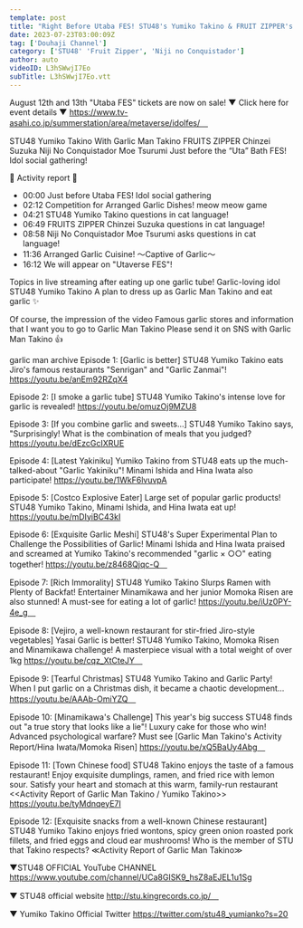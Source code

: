 ```yaml
---
template: post
title: "Right Before Utaba FES! STU48's Yumiko Takino & FRUIT ZIPPER's Suzuka Chinzei & Nijicon's Moe Tsurumi Will Challenge the Topic 'Meow Meow Game' with Arranged Garlic Dishes! Everyone is Overwhelmed by Takino's Overwhelming Love of Garlic! ?"
date: 2023-07-23T03:00:09Z
tag: ['Douhaji Channel']
category: ['STU48' 'Fruit Zipper', 'Niji no Conquistador']
author: auto 
videoID: L3hSWwjI7Eo
subTitle: L3hSWwjI7Eo.vtt
---
```

August 12th and 13th "Utaba FES" tickets are now on sale!
▼ Click here for event details ▼
https://www.tv-asahi.co.jp/summerstation/area/metaverse/idolfes/　

STU48 Yumiko Takino With Garlic Man Takino
FRUITS ZIPPER Chinzei Suzuka
Niji No Conquistador Moe Tsurumi
Just before the “Uta” Bath FES! Idol social gathering!

🧄 Activity report 🧄

- 00:00 Just before Utaba FES! Idol social gathering
- 02:12 Competition for Arranged Garlic Dishes! meow meow game
- 04:21 STU48 Yumiko Takino questions in cat language!
- 06:49 FRUITS ZIPPER Chinzei Suzuka questions in cat language!
- 08:58 Niji No Conquistador Moe Tsurumi asks questions in cat language!
- 11:36 Arranged Garlic Cuisine! ～Captive of Garlic～
- 16:12 We will appear on "Utaverse FES"!

Topics in live streaming after eating up one garlic tube!
Garlic-loving idol STU48 Yumiko Takino
A plan to dress up as Garlic Man Takino and eat garlic ✨

Of course, the impression of the video
Famous garlic stores and information that I want you to go to Garlic Man Takino
Please send it on SNS with Garlic Man Takino 👍

garlic man archive
Episode 1: [Garlic is better] STU48 Yumiko Takino eats Jiro's famous restaurants "Senrigan" and "Garlic Zanmai"!
https://youtu.be/anEm92RZqX4

Episode 2: [I smoke a garlic tube] STU48 Yumiko Takino's intense love for garlic is revealed!
https://youtu.be/omuzOj9MZU8

Episode 3: [If you combine garlic and sweets...] STU48 Yumiko Takino says, "Surprisingly! What is the combination of meals that you judged?
https://youtu.be/dEzcGcIXRUE

Episode 4: [Latest Yakiniku] Yumiko Takino from STU48 eats up the much-talked-about "Garlic Yakiniku"! Minami Ishida and Hina Iwata also participate!
https://youtu.be/1WkF6lvuvpA

Episode 5: [Costco Explosive Eater] Large set of popular garlic products! STU48 Yumiko Takino, Minami Ishida, and Hina Iwata eat up!
https://youtu.be/mDIyiBC43kI

Episode 6: [Exquisite Garlic Meshi] STU48's Super Experimental Plan to Challenge the Possibilities of Garlic! Minami Ishida and Hina Iwata praised and screamed at Yumiko Takino's recommended "garlic × ○○" eating together!
https://youtu.be/z8468Qjqc-Q　

Episode 7: [Rich Immorality] STU48 Yumiko Takino Slurps Ramen with Plenty of Backfat! Entertainer Minamikawa and her junior Momoka Risen are also stunned! A must-see for eating a lot of garlic!
https://youtu.be/iUz0PY-4e_g　

Episode 8: [Vejiro, a well-known restaurant for stir-fried Jiro-style vegetables] Yasai Garlic is better! STU48 Yumiko Takino, Momoka Risen and Minamikawa challenge! A masterpiece visual with a total weight of over 1kg
https://youtu.be/cqz_XtCteJY　

Episode 9: [Tearful Christmas] STU48 Yumiko Takino and Garlic Party! When I put garlic on a Christmas dish, it became a chaotic development...
https://youtu.be/AAAb-OmiYZQ　

Episode 10: [Minamikawa's Challenge] This year's big success STU48 finds out "a true story that looks like a lie"! Luxury cake for those who win! Advanced psychological warfare? Must see [Garlic Man Takino's Activity Report/Hina Iwata/Momoka Risen]
https://youtu.be/xQ5BaUy4Abg　

Episode 11: [Town Chinese food] STU48 Takino enjoys the taste of a famous restaurant! Enjoy exquisite dumplings, ramen, and fried rice with lemon sour. Satisfy your heart and stomach at this warm, family-run restaurant <<Activity Report of Garlic Man Takino / Yumiko Takino>>
https://youtu.be/tyMdnqeyE7I

Episode 12: [Exquisite snacks from a well-known Chinese restaurant] STU48 Yumiko Takino enjoys fried wontons, spicy green onion roasted pork fillets, and fried eggs and cloud ear mushrooms! Who is the member of STU that Takino respects? ≪Activity Report of Garlic Man Takino≫

▼STU48 OFFICIAL YouTube CHANNEL
https://www.youtube.com/channel/UCa8GISK9_hsZ8aEJEL1u1Sg

▼ STU48 official website
http://stu.kingrecords.co.jp/　

▼ Yumiko Takino Official Twitter
https://twitter.com/stu48_yumianko?s=20